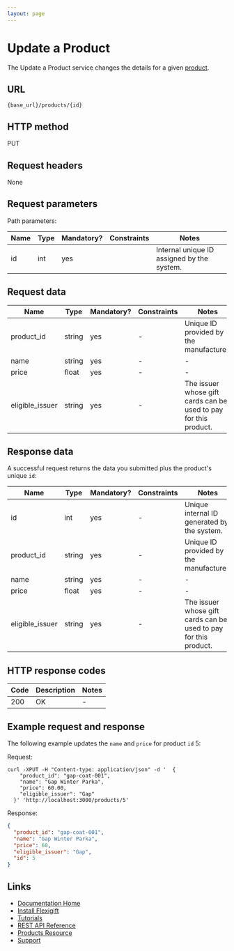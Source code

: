 ```yaml
---
layout: page
---
```


# Update a Product

The Update a Product service changes the details for a given [product](index.md).

## URL

```shell
{base_url}/products/{id}
```

## HTTP method

PUT

## Request headers

None

## Request parameters

Path parameters:

| Name          | Type          | Mandatory? | Constraints     | Notes |
| ------------- | ------------- | ---        | ---             | ---   |
| id            | int           | yes        |                 | Internal unique ID assigned by the system. |

## Request data

| Name            | Type          | Mandatory? | Constraints | Notes |
| -------------   | ------------- | ---        | ---         | ---   |
| product_id      | string        | yes        | -           | Unique ID provided by the manufacturer. |
| name            | string        | yes        | -           | -     |
| price           | float          | yes        | -           | -     |
| eligible_issuer | string        | yes        | -           | The issuer whose gift cards can be used to pay for this product. |

## Response data

A successful request returns the data you submitted plus the product's unique `id`:

| Name            | Type          | Mandatory? | Constraints | Notes |
| -------------   | ------------- | ---        | ---         | ---   |
| id              | int           | yes        | -           | Unique internal ID generated by the system. |
| product_id      | string        | yes        | -           | Unique ID provided by the manufacturer. |
| name            | string        | yes        | -           | -     |
| price           | float          | yes        | -           | -     |
| eligible_issuer | string        | yes        | -           | The issuer whose gift cards can be used to pay for this product. |

## HTTP response codes

| Code          | Description   | Notes |
| ------------- | ------------- | ---   |
| 200           | OK            | -     |

## Example request and response

The following example updates the `name` and `price` for product `id` 5:

Request:

```shell
curl -XPUT -H "Content-type: application/json" -d '  {
    "product_id": "gap-coat-001",
    "name": "Gap Winter Parka",
    "price": 60.00,
    "eligible_issuer": "Gap"
  }' 'http://localhost:3000/products/5'
```

Response:

```json
{
  "product_id": "gap-coat-001",
  "name": "Gap Winter Parka",
  "price": 60,
  "eligible_issuer": "Gap",
  "id": 5
}
```

## Links

* [Documentation Home](../../index.md)
* [Install Flexigift](../../setup.md)
* [Tutorials](../../tutorials/index.md)
* [REST API Reference](../../api/index.md)
* [Products Resource](index.md)
* [Support](mailto:support@example.com)